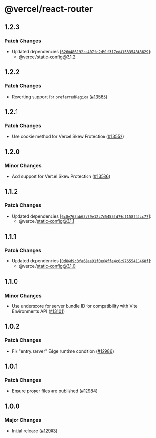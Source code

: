 # @vercel/react-router

## 1.2.3

### Patch Changes

- Updated dependencies [[`6260486192ca407fc2d91f317ed81533548b8629`](https://github.com/vercel/vercel/commit/6260486192ca407fc2d91f317ed81533548b8629)]:
  - @vercel/static-config@3.1.2

## 1.2.2

### Patch Changes

- Reverting support for `preferredRegion` ([#13566](https://github.com/vercel/vercel/pull/13566))

## 1.2.1

### Patch Changes

- Use cookie method for Vercel Skew Protection ([#13552](https://github.com/vercel/vercel/pull/13552))

## 1.2.0

### Minor Changes

- Add support for Vercel Skew Protection ([#13536](https://github.com/vercel/vercel/pull/13536))

## 1.1.2

### Patch Changes

- Updated dependencies [[`6c8e763ab63c79e12c7d5455fd79cf158f43cc77`](https://github.com/vercel/vercel/commit/6c8e763ab63c79e12c7d5455fd79cf158f43cc77)]:
  - @vercel/static-config@3.1.1

## 1.1.1

### Patch Changes

- Updated dependencies [[`0d86d9c3fa61ae91f0ed4ffe4c0c97655411468f`](https://github.com/vercel/vercel/commit/0d86d9c3fa61ae91f0ed4ffe4c0c97655411468f)]:
  - @vercel/static-config@3.1.0

## 1.1.0

### Minor Changes

- Use underscore for server bundle ID for compatibility with Vite Environments API ([#13101](https://github.com/vercel/vercel/pull/13101))

## 1.0.2

### Patch Changes

- Fix "entry.server" Edge runtime condition ([#12986](https://github.com/vercel/vercel/pull/12986))

## 1.0.1

### Patch Changes

- Ensure proper files are published ([#12984](https://github.com/vercel/vercel/pull/12984))

## 1.0.0

### Major Changes

- Initial release ([#12903](https://github.com/vercel/vercel/pull/12903))
